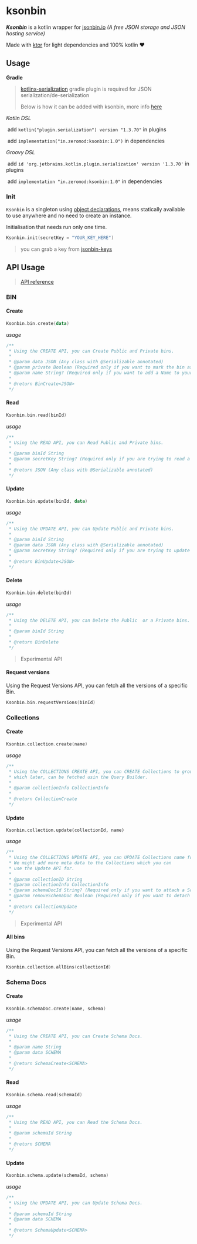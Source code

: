 # ksonbin
***Ksonbin*** is a kotlin wrapper for [jsonbin.io](https://jsonbin.io) *(A free JSON storage and JSON hosting service)*

Made with [ktor](https://ktor.io/) for light dependencies and 100% kotlin :heart:

## Usage

**Gradle**

> [kotlinx-serialization](https://github.com/Kotlin/kotlinx.serialization) gradle plugin is required for JSON serialization/de-serialization
>
> Below is how it can be added with ksonbin, more info [here](https://github.com/Kotlin/kotlinx.serialization#gradle)

*Kotlin DSL*

​	add `kotlin("plugin.serialization") version "1.3.70"` in plugins

​	add `implementation("in.zeromod:ksonbin:1.0")` in dependencies

*Groovy DSL*

​	add `id 'org.jetbrains.kotlin.plugin.serialization' version '1.3.70'` in plugins

​	add `implementation "in.zeromod:ksonbin:1.0"` in dependencies

###  Init

`Ksonbin` is a singleton using [object declarations](https://kotlinlang.org/docs/reference/object-declarations.html#object-declarations), means statically available to use anywhere and no need to create an instance.

Initialisation that needs run only one time.

```kotlin
Ksonbin.init(secretKey = "YOUR_KEY_HERE")
```

> you can grab a key from [jsonbin-keys](https://jsonbin.io/api-keys)

## API Usage

> [API reference](https://jsonbin.io/api-reference) 

### BIN
#### Create

```kotlin
Ksonbin.bin.create(data)
```

*usage*

```kotlin
/**
 * Using the CREATE API, you can Create Public and Private bins.
 *
 * @param data JSON (Any class with @Serializable annotated)
 * @param private Boolean (Required only if you want to mark the bin as Public)
 * @param name String? (Required only if you want to add a Name to your Bin)
 *
 * @return BinCreate<JSON>
 */
```



#### Read

```kotlin
Ksonbin.bin.read(binId)
```

*usage*

```kotlin
/**
 * Using the READ API, you can Read Public and Private bins.
 *
 * @param binId String
 * @param secretKey String? (Required only if you are trying to read a private record)
 *
 * @return JSON (Any class with @Serializable annotated)
 */
```



#### Update

```kotlin
Ksonbin.bin.update(binId, data)
```

*usage*

```kotlin
/**
 * Using the UPDATE API, you can Update Public and Private bins.
 *
 * @param binId String
 * @param data JSON (Any class with @Serializable annotated)
 * @param secretKey String? (Required only if you are trying to update a private record)
 * 
 * @return BinUpdate<JSON>
 */
```



#### Delete

```kotlin
Ksonbin.bin.delete(binId)
```

*usage*

```kotlin
/**
 * Using the DELETE API, you can Delete the Public  or a Private bins.
 *
 * @param binId String
 * 
 * @return BinDelete
 */
```



> Experimental API

#### Request versions

Using the Request Versions API, you can fetch all the versions of a specific Bin.

```kotlin
Ksonbin.bin.requestVersions(binId)
```



### Collections

#### Create

```kotlin
Ksonbin.collection.create(name)
```

*usage*

```kotlin
/**
 * Using the COLLECTIONS CREATE API, you can CREATE Collections to group the records
 * which later, can be fetched usin the Query Builder.
 *
 * @param collectionInfo CollectionInfo
 *
 * @return CollectionCreate
 */
```



#### Update

```
Ksonbin.collection.update(collectionId, name)
```

*usage*

```kotlin
/**
 * Using the COLLECTIONS UPDATE API, you can UPDATE Collections name for now.
 * We might add more meta data to the Collections which you can
 * use the Update API for.
 *
 * @param collectionID String
 * @param collectionInfo CollectionInfo
 * @param schemaDocId String? (Required only if you want to attach a Schema Doc to the Collection)
 * @param removeSchemaDoc Boolean (Required only if you want to detach a Schema Doc from the Collection)
 *
 * @return CollectionUpdate
 */
```



> Experimental API

#### All bins

Using the Request Versions API, you can fetch all the versions of a specific Bin.

```kotlin
Ksonbin.collection.allBins(collectionId)
```



### Schema Docs

#### Create

```kotlin
Ksonbin.schemaDoc.create(name, schema)
```

*usage*

```kotlin
/**
 * Using the CREATE API, you can Create Schema Docs.
 *
 * @param name String
 * @param data SCHEMA
 *
 * @return SchemaCreate<SCHEMA>
 */
```



#### Read

```kotlin
Ksonbin.schema.read(schemaId)
```

*usage*

```kotlin
/**
 * Using the READ API, you can Read the Schema Docs.
 *
 * @param schemaId String
 *
 * @return SCHEMA
 */
```



#### Update

```kotlin
Ksonbin.schema.update(schemaId, schema)
```

*usage*

```kotlin
/**
 * Using the UPDATE API, you can Update Schema Docs.
 *
 * @param schemaId String
 * @param data SCHEMA
 *
 * @return SchemaUpdate<SCHEMA>
 */
```


